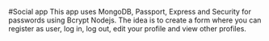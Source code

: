 #Social app
This app uses MongoDB, Passport, Express and Security for passwords using Bcrypt Nodejs.
The idea is to create a form where you can register as user, log in, log out,
edit your profile and view other profiles.
